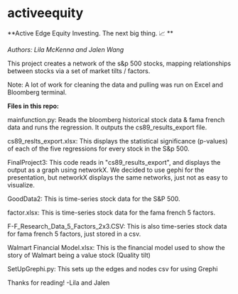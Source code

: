 # activeequity
**Active Edge Equity Investing. The next big thing. :chart_with_upwards_trend:	**

*Authors: Lila McKenna and Jalen Wang*

This project creates a network of the s&p 500 stocks, mapping relationships between stocks via a set of market tilts / factors.


Note: A lot of work for cleaning the data and pulling was run on Excel and Bloomberg terminal. 




**Files in this repo:**


mainfunction.py: Reads the bloomberg historical stock data & fama french data and runs the regression. It outputs the cs89_results_export file. 

cs89_reslts_export.xlsx:
This displays the statistical significance (p-values) of each of the five regressions for every stock in the S&p 500. 

FinalProject3: 
This code reads in "cs89_results_export", and displays the output as a graph using networkX.
We decided to use gephi for the presentation, but networkX displays the same networks, just not as easy to visualize. 

GoodData2: 
This is time-series stock data for the S&P 500. 

factor.xlsx:
This is time-series stock data for the fama french 5 factors. 

F-F_Research_Data_5_Factors_2x3.CSV:
This is also time-series stock data for fama french 5 factors, just stored in a csv. 

Walmart Financial Model.xlsx:
This is the financial model used to show the story of Walmart being a value stock (Quality tilt)

SetUpGrephi.py:
This sets up the edges and nodes csv for using Grephi 



Thanks for reading! 
-Lila and Jalen 

